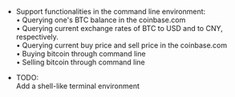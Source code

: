 * Support functionalities in the command line environment:   
• Querying one's BTC balance in the coinbase.com   
• Querying current exchange rates of BTC to USD and to CNY, respectively.   
• Querying current buy price and sell price in the coinbase.com   
• Buying bitcoin through command line   
• Selling bitcoin through command line   

* TODO:   
Add a shell-like terminal environment   
